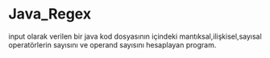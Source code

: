 # Java_Regex
input olarak verilen bir java kod dosyasının içindeki mantıksal,ilişkisel,sayısal operatörlerin sayısını ve operand sayısını hesaplayan program. 
